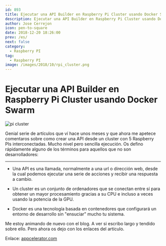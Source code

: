 ```yaml
---
id: 893
title: Ejecutar una API Builder en Raspberry Pi Cluster usando Docker Swarm
description: Ejecutar una API Builder en Raspberry Pi Cluster usando Docker Swarm
author: Jose Cerrejon
icon: pen-to-square
date: 2018-12-20 18:26:00
prev: /es/
next: false
category:
  - Raspberry PI
tag:
  - Raspberry PI
image: /images/2018/10/rpi_cluster.png
---
```


# Ejecutar una API Builder en Raspberry Pi Cluster usando Docker Swarm

![pi cluster](/images/2018/10/rpi_cluster.png)

Genial serie de artículos que ví hace unos meses y que ahora me apetece comentaros sobre como crear una API desde un cluster con 5 Raspberry PIs interconectadas. Mucho nivel pero sencilla ejecución. Os defino rápidamente alguno de los términos para aquellos que no son desarrolladores:

- - -
* Una API es una llamada, normalmente a una url o dirección web, desde la cual podemos ejecutar una serie de acciones y recibir una respuesta a cambio.

* Un cluster es un conjunto de ordenadores que se conectan entre sí para obtener un mayor procesamiento gracias a su CPU e incluso a veces usando la potencia de la GPU.

* Docker es una tecnología basada en contenedores que configurará un entorno de desarrollo sin "ensuciar" mucho tu sistema.

Me estoy animando de nuevo con el blog. A ver si escribo largo y tendido sobre ello. Pero ahora os dejo con los enlaces del artículo.

Enlace: [appcelerator.com](https://www.appcelerator.com/blog/2018/10/running-api-builder-on-raspberry-pi-cluster-using-docker-swarm-part-1/)